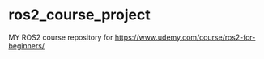 # ros2_course_project
MY ROS2 course repository for https://www.udemy.com/course/ros2-for-beginners/
